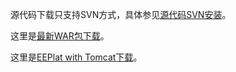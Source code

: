 源代码下载只支持SVN方式，具体参见[源代码SVN安装](SvnSetup.md)。

这里是<a href='http://eeplat.googlecode.com/files/eeplat2013.war'>最新WAR包下载</a>。


这里是<a href='http://eeplat.googlecode.com/files/eeplat5withtomcat.zip'>EEPlat with Tomcat下载</a>。